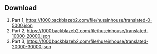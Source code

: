 ## Download

1. Part 1, https://f000.backblazeb2.com/file/huseinhouse/translated-0-5000.json
2. Part 2, https://f000.backblazeb2.com/file/huseinhouse/translated-10000-20000.json
3. Part 3, https://f000.backblazeb2.com/file/huseinhouse/translated-20000-30000.json
